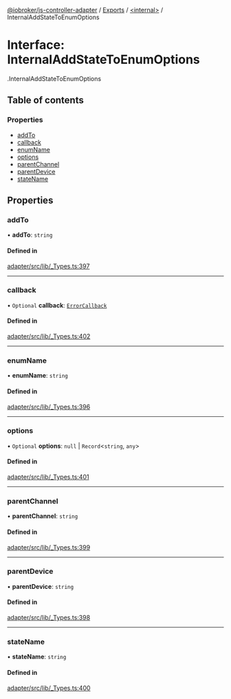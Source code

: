 [@iobroker/js-controller-adapter](../README.md) / [Exports](../modules.md) / [<internal\>](../modules/internal_.md) / InternalAddStateToEnumOptions

# Interface: InternalAddStateToEnumOptions

[<internal>](../modules/internal_.md).InternalAddStateToEnumOptions

## Table of contents

### Properties

- [addTo](internal_.InternalAddStateToEnumOptions.md#addto)
- [callback](internal_.InternalAddStateToEnumOptions.md#callback)
- [enumName](internal_.InternalAddStateToEnumOptions.md#enumname)
- [options](internal_.InternalAddStateToEnumOptions.md#options)
- [parentChannel](internal_.InternalAddStateToEnumOptions.md#parentchannel)
- [parentDevice](internal_.InternalAddStateToEnumOptions.md#parentdevice)
- [stateName](internal_.InternalAddStateToEnumOptions.md#statename)

## Properties

### addTo

• **addTo**: `string`

#### Defined in

[adapter/src/lib/_Types.ts:397](https://github.com/ioBroker/ioBroker.js-controller/blob/9bd0ce3f/packages/adapter/src/lib/_Types.ts#L397)

___

### callback

• `Optional` **callback**: [`ErrorCallback`](../modules/internal_.md#errorcallback)

#### Defined in

[adapter/src/lib/_Types.ts:402](https://github.com/ioBroker/ioBroker.js-controller/blob/9bd0ce3f/packages/adapter/src/lib/_Types.ts#L402)

___

### enumName

• **enumName**: `string`

#### Defined in

[adapter/src/lib/_Types.ts:396](https://github.com/ioBroker/ioBroker.js-controller/blob/9bd0ce3f/packages/adapter/src/lib/_Types.ts#L396)

___

### options

• `Optional` **options**: ``null`` \| `Record`<`string`, `any`\>

#### Defined in

[adapter/src/lib/_Types.ts:401](https://github.com/ioBroker/ioBroker.js-controller/blob/9bd0ce3f/packages/adapter/src/lib/_Types.ts#L401)

___

### parentChannel

• **parentChannel**: `string`

#### Defined in

[adapter/src/lib/_Types.ts:399](https://github.com/ioBroker/ioBroker.js-controller/blob/9bd0ce3f/packages/adapter/src/lib/_Types.ts#L399)

___

### parentDevice

• **parentDevice**: `string`

#### Defined in

[adapter/src/lib/_Types.ts:398](https://github.com/ioBroker/ioBroker.js-controller/blob/9bd0ce3f/packages/adapter/src/lib/_Types.ts#L398)

___

### stateName

• **stateName**: `string`

#### Defined in

[adapter/src/lib/_Types.ts:400](https://github.com/ioBroker/ioBroker.js-controller/blob/9bd0ce3f/packages/adapter/src/lib/_Types.ts#L400)
